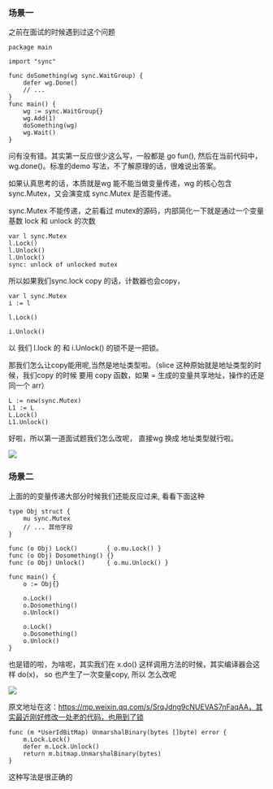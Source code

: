 ### 场景一

之前在面试的时候遇到过这个问题

```
package main

import "sync"

func doSomething(wg sync.WaitGroup) {
	defer wg.Done()
	// ...
}
func main() {
	wg := sync.WaitGroup{}
	wg.Add(1)
	doSomething(wg)
	wg.Wait()
}
```

问有没有错。其实第一反应很少这么写，一般都是 go  fun(), 然后在当前代码中，wg.done()。标准的demo 写法，不了解原理的话，很难说出答案。



如果认真思考的话，本质就是wg 能不能当做变量传递，wg 的核心包含sync.Mutex，又会演变成 sync.Mutex 是否能传递。

sync.Mutex 不能传递，之前看过 mutex的源码，内部简化一下就是通过一个变量基数 lock 和 unlock 的次数

```
var l sync.Mutex
l.Lock()
l.Unlock()
l.Unlock()
sync: unlock of unlocked mutex
```

所以如果我们sync.lock copy 的话，计数器也会copy， 

```
var l sync.Mutex
i := l

l.Lock()

i.Unlock()
```

以 我们 l.lock 的 和  i.Unlock() 的锁不是一把锁。



那我们怎么让copy能用呢,当然是地址类型啦。（slice 这种原始就是地址类型的时候，我们copy 的时候 要用 copy 函数，如果  = 生成的变量共享地址，操作的还是同一个 arr）

```
L := new(sync.Mutex)
L1 := L
L.Lock()
L1.Unlock()
```

好啦，所以第一道面试题我们怎么改呢， 直接wg 换成 地址类型就行啦。

![](https://cytuchuang-1256930988.cos.ap-shanghai.myqcloud.com/20220820133048.png)



### 场景二

上面的的变量传递大部分时候我们还能反应过来, 看看下面这种

```
type Obj struct {
    mu sync.Mutex
    // ... 其他字段
}

func (o Obj) Lock()        { o.mu.Lock() }
func (o Obj) Dosomething() {}
func (o Obj) Unlock()      { o.mu.Unlock() }

func main() {
    o := Obj{}

    o.Lock()
    o.Dosomething()
    o.Unlock()

    o.Lock()
    o.Dosomething()
    o.Unlock()
}
```



也是错的啦，为啥呢，其实我们在  x.do() 这样调用方法的时候，其实编译器会这样 do(x)， so 也产生了一次变量copy, 所以 怎么改呢

![](https://cytuchuang-1256930988.cos.ap-shanghai.myqcloud.com/20220820133705.png)





原文地址在这：https://mp.weixin.qq.com/s/SrqJdng9cNUEVAS7nFaqAA，其实最近刚好修改一处老的代码，也用到了锁

```
func (m *UserIdBitMap) UnmarshalBinary(bytes []byte) error {
	m.Lock.Lock()
	defer m.Lock.Unlock()
	return m.bitmap.UnmarshalBinary(bytes)
}
```

这种写法是很正确的